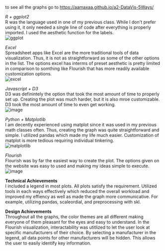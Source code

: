 to see all the graphs go to https://aamaxaa.github.io/a2-DataVis-5Ways/

*R + ggplot2*<br>
R was the language used in one of my previous class. While I don't prefer using it, it only needed a single line of code after everything is properly imported. I used the aesthetic function for the labels. <br>
![ggplot](https://user-images.githubusercontent.com/15680552/151759848-344d9022-c5a8-4794-8688-82ec7978ad2c.png)

*Excel*<br>
Spreadsheet apps like Excel are the more traditional tools of data visualization. Thus, it is not as straightforward as some of the other options in the list. The options excel has interms of preset aesthetic is pretty limited in comparison to somthing like Flourish that has more readily available customization options. <br>
![excel](https://user-images.githubusercontent.com/15680552/151759858-0bfaaafe-d0e8-4e01-a7fc-d7a0a79a3f59.png)

*Javascript + D3*<br>
D3 was definintely the option that took the most amount of time to properly set up. Creating the plot was much harder, but it is also mroe customizable. D3 took the most amount of time to even get working. <br>
![image](https://user-images.githubusercontent.com/15680552/151759925-159fa0b1-75c3-4dc1-8f61-9ca4180638f0.png)

*Python + Matplotlib*<br>
I am decently experienced using matplot since it was used in my previous math classes often. Thus, creating the graph was quite straightforward and simple. I
utilized pandas which made my life much easier. Customization of matplot is more tedious requiring individual tinkering. <br>
![matplotlib](https://user-images.githubusercontent.com/15680552/151759871-d8eeb0ba-5186-4576-8daf-d2a30f7e8032.png)

*Flourish*<br>
Flourish was by far the easiest way to create the plot. The options given on the website was easy to used and making my ideas simple to execute. <br>
![image](https://user-images.githubusercontent.com/15680552/151759890-10ebf76b-2b54-4fe5-b3f9-cfb359c28e45.png)

**Technical Achievements**<br>
I included a legend in most plots. All plots satisfy the requirement. Utilized tools in each ways effectively which reduced the overall workload and improved my effiency as well as made the graph more communicative. For example, utilizing pandas, scaleordial, and preprocessing with skl. <br>

**Design Achievements**<br>
Throughout all the graphs, the color themes are all different making everyone of them pleasant for the eyes and easy to understand. 
In the Flourish visualization, interactability was utitlized to let the user look at specific manufacturers of their choice. By selecting a manufacturer in the legend, all data points for other manufacturers will be hidden. This allows the user to easily identify key information.<br>
